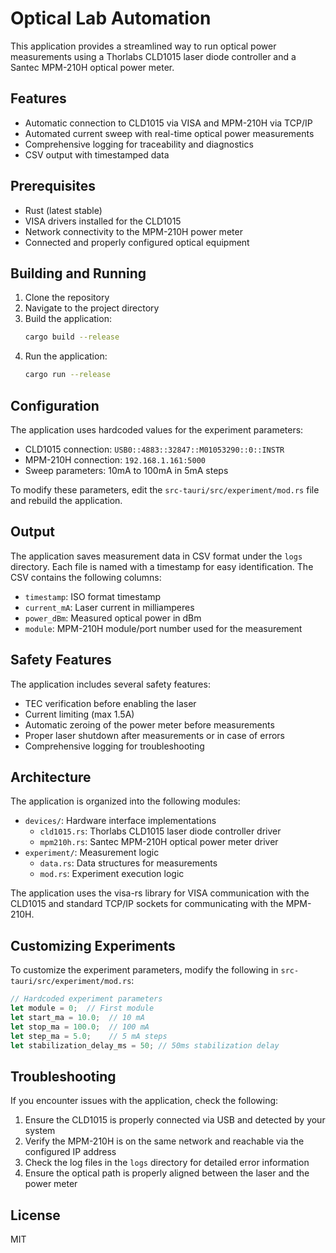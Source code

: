 # Optical Lab Automation

This application provides a streamlined way to run optical power measurements using a Thorlabs CLD1015 laser diode controller and a Santec MPM-210H optical power meter.

## Features

- Automatic connection to CLD1015 via VISA and MPM-210H via TCP/IP
- Automated current sweep with real-time optical power measurements
- Comprehensive logging for traceability and diagnostics
- CSV output with timestamped data

## Prerequisites

- Rust (latest stable)
- VISA drivers installed for the CLD1015
- Network connectivity to the MPM-210H power meter
- Connected and properly configured optical equipment

## Building and Running

1. Clone the repository
2. Navigate to the project directory
3. Build the application:
   ```bash
   cargo build --release
   ```
4. Run the application:
   ```bash
   cargo run --release
   ```

## Configuration

The application uses hardcoded values for the experiment parameters:

- CLD1015 connection: `USB0::4883::32847::M01053290::0::INSTR`
- MPM-210H connection: `192.168.1.161:5000`
- Sweep parameters: 10mA to 100mA in 5mA steps

To modify these parameters, edit the `src-tauri/src/experiment/mod.rs` file and rebuild the application.

## Output

The application saves measurement data in CSV format under the `logs` directory. Each file is named with a timestamp for easy identification. The CSV contains the following columns:

- `timestamp`: ISO format timestamp
- `current_mA`: Laser current in milliamperes
- `power_dBm`: Measured optical power in dBm
- `module`: MPM-210H module/port number used for the measurement

## Safety Features

The application includes several safety features:

- TEC verification before enabling the laser
- Current limiting (max 1.5A)
- Automatic zeroing of the power meter before measurements
- Proper laser shutdown after measurements or in case of errors
- Comprehensive logging for troubleshooting

## Architecture

The application is organized into the following modules:

- `devices/`: Hardware interface implementations
  - `cld1015.rs`: Thorlabs CLD1015 laser diode controller driver
  - `mpm210h.rs`: Santec MPM-210H optical power meter driver
- `experiment/`: Measurement logic
  - `data.rs`: Data structures for measurements
  - `mod.rs`: Experiment execution logic

The application uses the visa-rs library for VISA communication with the CLD1015 and standard TCP/IP sockets for communicating with the MPM-210H.

## Customizing Experiments

To customize the experiment parameters, modify the following in `src-tauri/src/experiment/mod.rs`:

```rust
// Hardcoded experiment parameters
let module = 0;  // First module
let start_ma = 10.0;  // 10 mA
let stop_ma = 100.0;  // 100 mA
let step_ma = 5.0;    // 5 mA steps
let stabilization_delay_ms = 50; // 50ms stabilization delay
```

## Troubleshooting

If you encounter issues with the application, check the following:

1. Ensure the CLD1015 is properly connected via USB and detected by your system
2. Verify the MPM-210H is on the same network and reachable via the configured IP address
3. Check the log files in the `logs` directory for detailed error information
4. Ensure the optical path is properly aligned between the laser and the power meter

## License

MIT